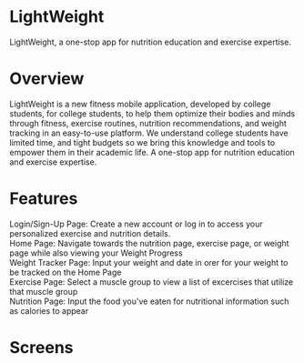 # LightWeight
LightWeight, a one-stop app for nutrition education and exercise expertise.

# Overview
LightWeight is a new fitness mobile application, developed by college students, for college students, to help them optimize their bodies and minds through fitness, exercise routines, nutrition recommendations, and weight tracking in an easy-to-use platform. We understand college students have limited time, and tight budgets so we bring this knowledge and tools to empower them in their academic life. A one-stop app for nutrition education and exercise expertise.

# Features
Login/Sign-Up Page: Create a new account or log in to access your personalized exercise and nutrition details. <br />
Home Page: Navigate towards the nutrition page, exercise page, or weight page while also viewing your Weight Progress <br />
Weight Tracker Page: Input your weight and date in orer for your weight to be tracked on the Home Page  <br />
Exercise Page: Select a muscle group to view a list of excercises that utilize that muscle group  <br />
Nutrition Page: Input the food you've eaten for nutritional information such as calories to appear  <br />

# Screens
